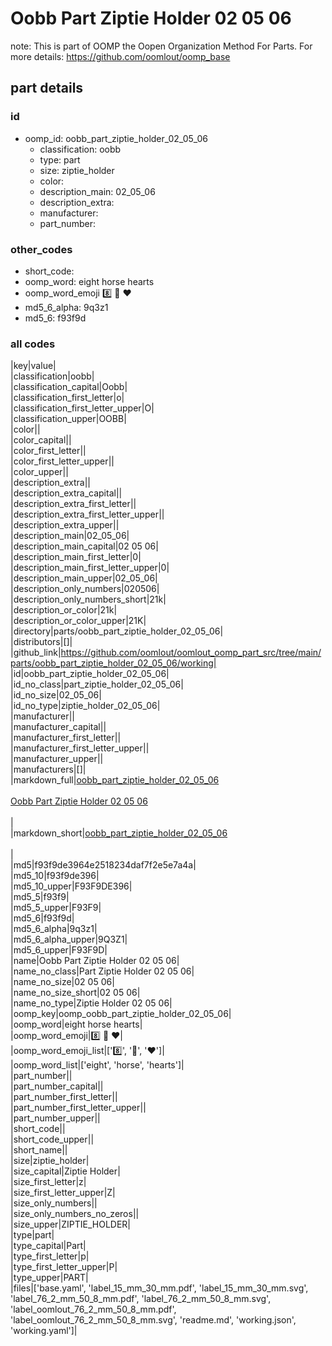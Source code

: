 # Oobb Part Ziptie Holder 02 05 06  

note: This is part of OOMP the Oopen Organization Method For Parts. For more details: https://github.com/oomlout/oomp_base

##  part details





### id
* oomp_id: oobb_part_ziptie_holder_02_05_06
  * classification: oobb
  * type: part
  * size: ziptie_holder
  * color: 
  * description_main: 02_05_06
  * description_extra: 
  * manufacturer: 
  * part_number: 

### other_codes
* short_code: 
* oomp_word: eight horse hearts
* oomp_word_emoji :eight: :horse: :hearts:
* md5_6_alpha: 9q3z1
* md5_6: f93f9d

### all codes 
|key|value|  
|classification|oobb|  
|classification_capital|Oobb|  
|classification_first_letter|o|  
|classification_first_letter_upper|O|  
|classification_upper|OOBB|  
|color||  
|color_capital||  
|color_first_letter||  
|color_first_letter_upper||  
|color_upper||  
|description_extra||  
|description_extra_capital||  
|description_extra_first_letter||  
|description_extra_first_letter_upper||  
|description_extra_upper||  
|description_main|02_05_06|  
|description_main_capital|02 05 06|  
|description_main_first_letter|0|  
|description_main_first_letter_upper|0|  
|description_main_upper|02_05_06|  
|description_only_numbers|020506|  
|description_only_numbers_short|21k|  
|description_or_color|21k|  
|description_or_color_upper|21K|  
|directory|parts/oobb_part_ziptie_holder_02_05_06|  
|distributors|[]|  
|github_link|https://github.com/oomlout/oomlout_oomp_part_src/tree/main/parts/oobb_part_ziptie_holder_02_05_06/working|  
|id|oobb_part_ziptie_holder_02_05_06|  
|id_no_class|part_ziptie_holder_02_05_06|  
|id_no_size|02_05_06|  
|id_no_type|ziptie_holder_02_05_06|  
|manufacturer||  
|manufacturer_capital||  
|manufacturer_first_letter||  
|manufacturer_first_letter_upper||  
|manufacturer_upper||  
|manufacturers|[]|  
|markdown_full|[oobb_part_ziptie_holder_02_05_06](https://github.com/oomlout/oomlout_oomp_part_src/tree/main/parts/oobb_part_ziptie_holder_02_05_06/working)<br>[](https://github.com/oomlout/oomlout_oomp_part_src/tree/main/parts/oobb_part_ziptie_holder_02_05_06/working)<br>[Oobb Part Ziptie Holder 02 05 06](https://github.com/oomlout/oomlout_oomp_part_src/tree/main/parts/oobb_part_ziptie_holder_02_05_06/working)<br><br>|  
|markdown_short|[oobb_part_ziptie_holder_02_05_06](https://github.com/oomlout/oomlout_oomp_part_src/tree/main/parts/oobb_part_ziptie_holder_02_05_06/working)<br><br>|  
|md5|f93f9de3964e2518234daf7f2e5e7a4a|  
|md5_10|f93f9de396|  
|md5_10_upper|F93F9DE396|  
|md5_5|f93f9|  
|md5_5_upper|F93F9|  
|md5_6|f93f9d|  
|md5_6_alpha|9q3z1|  
|md5_6_alpha_upper|9Q3Z1|  
|md5_6_upper|F93F9D|  
|name|Oobb Part Ziptie Holder 02 05 06|  
|name_no_class|Part Ziptie Holder 02 05 06|  
|name_no_size|02 05 06|  
|name_no_size_short|02 05 06|  
|name_no_type|Ziptie Holder 02 05 06|  
|oomp_key|oomp_oobb_part_ziptie_holder_02_05_06|  
|oomp_word|eight horse hearts|  
|oomp_word_emoji|:eight: :horse: :hearts:|  
|oomp_word_emoji_list|[':eight:', ':horse:', ':hearts:']|  
|oomp_word_list|['eight', 'horse', 'hearts']|  
|part_number||  
|part_number_capital||  
|part_number_first_letter||  
|part_number_first_letter_upper||  
|part_number_upper||  
|short_code||  
|short_code_upper||  
|short_name||  
|size|ziptie_holder|  
|size_capital|Ziptie Holder|  
|size_first_letter|z|  
|size_first_letter_upper|Z|  
|size_only_numbers||  
|size_only_numbers_no_zeros||  
|size_upper|ZIPTIE_HOLDER|  
|type|part|  
|type_capital|Part|  
|type_first_letter|p|  
|type_first_letter_upper|P|  
|type_upper|PART|  
|files|['base.yaml', 'label_15_mm_30_mm.pdf', 'label_15_mm_30_mm.svg', 'label_76_2_mm_50_8_mm.pdf', 'label_76_2_mm_50_8_mm.svg', 'label_oomlout_76_2_mm_50_8_mm.pdf', 'label_oomlout_76_2_mm_50_8_mm.svg', 'readme.md', 'working.json', 'working.yaml']|  
